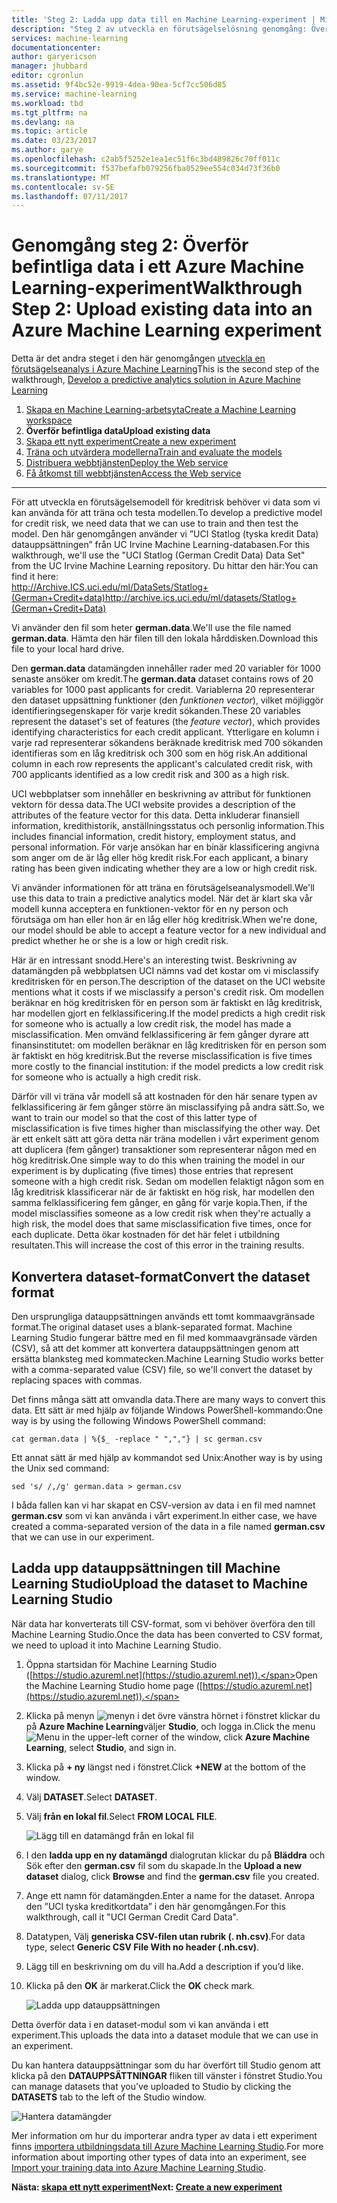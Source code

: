 ```yaml
---
title: 'Steg 2: Ladda upp data till en Machine Learning-experiment | Microsoft Docs'
description: "Steg 2 av utveckla en förutsägelselösning genomgång: Överför lagras offentliga data i Azure Machine Learning Studio."
services: machine-learning
documentationcenter: 
author: garyericson
manager: jhubbard
editor: cgronlun
ms.assetid: 9f4bc52e-9919-4dea-90ea-5cf7cc506d85
ms.service: machine-learning
ms.workload: tbd
ms.tgt_pltfrm: na
ms.devlang: na
ms.topic: article
ms.date: 03/23/2017
ms.author: garye
ms.openlocfilehash: c2ab5f5252e1ea1ec51f6c3bd489826c70ff011c
ms.sourcegitcommit: f537befafb079256fba0529ee554c034d73f36b0
ms.translationtype: MT
ms.contentlocale: sv-SE
ms.lasthandoff: 07/11/2017
---
```

# <a name="walkthrough-step-2-upload-existing-data-into-an-azure-machine-learning-experiment"></a><span data-ttu-id="20476-103">Genomgång steg 2: Överför befintliga data i ett Azure Machine Learning-experiment</span><span class="sxs-lookup"><span data-stu-id="20476-103">Walkthrough Step 2: Upload existing data into an Azure Machine Learning experiment</span></span>
<span data-ttu-id="20476-104">Detta är det andra steget i den här genomgången [utveckla en förutsägelseanalys i Azure Machine Learning](machine-learning-walkthrough-develop-predictive-solution.md)</span><span class="sxs-lookup"><span data-stu-id="20476-104">This is the second step of the walkthrough, [Develop a predictive analytics solution in Azure Machine Learning](machine-learning-walkthrough-develop-predictive-solution.md)</span></span>

1. [<span data-ttu-id="20476-105">Skapa en Machine Learning-arbetsyta</span><span class="sxs-lookup"><span data-stu-id="20476-105">Create a Machine Learning workspace</span></span>](machine-learning-walkthrough-1-create-ml-workspace.md)
2. <span data-ttu-id="20476-106">**Överför befintliga data**</span><span class="sxs-lookup"><span data-stu-id="20476-106">**Upload existing data**</span></span>
3. [<span data-ttu-id="20476-107">Skapa ett nytt experiment</span><span class="sxs-lookup"><span data-stu-id="20476-107">Create a new experiment</span></span>](machine-learning-walkthrough-3-create-new-experiment.md)
4. [<span data-ttu-id="20476-108">Träna och utvärdera modellerna</span><span class="sxs-lookup"><span data-stu-id="20476-108">Train and evaluate the models</span></span>](machine-learning-walkthrough-4-train-and-evaluate-models.md)
5. [<span data-ttu-id="20476-109">Distribuera webbtjänsten</span><span class="sxs-lookup"><span data-stu-id="20476-109">Deploy the Web service</span></span>](machine-learning-walkthrough-5-publish-web-service.md)
6. [<span data-ttu-id="20476-110">Få åtkomst till webbtjänsten</span><span class="sxs-lookup"><span data-stu-id="20476-110">Access the Web service</span></span>](machine-learning-walkthrough-6-access-web-service.md)

- - -
<span data-ttu-id="20476-111">För att utveckla en förutsägelsemodell för kreditrisk behöver vi data som vi kan använda för att träna och testa modellen.</span><span class="sxs-lookup"><span data-stu-id="20476-111">To develop a predictive model for credit risk, we need data that we can use to train and then test the model.</span></span> <span data-ttu-id="20476-112">Den här genomgången använder vi ”UCI Statlog (tyska kredit Data) datauppsättningen” från UC Irvine Machine Learning-databasen.</span><span class="sxs-lookup"><span data-stu-id="20476-112">For this walkthrough, we'll use the "UCI Statlog (German Credit Data) Data Set" from the UC Irvine Machine Learning repository.</span></span> <span data-ttu-id="20476-113">Du hittar den här:</span><span class="sxs-lookup"><span data-stu-id="20476-113">You can find it here:</span></span>  
<span data-ttu-id="20476-114"><a href="http://archive.ics.uci.edu/ml/datasets/Statlog+(German+Credit+Data)">http://Archive.ICS.uci.edu/ml/DataSets/Statlog+(German+Credit+data)</a></span><span class="sxs-lookup"><span data-stu-id="20476-114"><a href="http://archive.ics.uci.edu/ml/datasets/Statlog+(German+Credit+Data)">http://archive.ics.uci.edu/ml/datasets/Statlog+(German+Credit+Data)</a></span></span>

<span data-ttu-id="20476-115">Vi använder den fil som heter **german.data**.</span><span class="sxs-lookup"><span data-stu-id="20476-115">We'll use the file named **german.data**.</span></span> <span data-ttu-id="20476-116">Hämta den här filen till den lokala hårddisken.</span><span class="sxs-lookup"><span data-stu-id="20476-116">Download this file to your local hard drive.</span></span>  

<span data-ttu-id="20476-117">Den **german.data** datamängden innehåller rader med 20 variabler för 1000 senaste ansöker om kredit.</span><span class="sxs-lookup"><span data-stu-id="20476-117">The **german.data** dataset contains rows of 20 variables for 1000 past applicants for credit.</span></span> <span data-ttu-id="20476-118">Variablerna 20 representerar den dataset uppsättning funktioner (den *funktionen vector*), vilket möjliggör identifieringsegenskaper för varje kredit sökanden.</span><span class="sxs-lookup"><span data-stu-id="20476-118">These 20 variables represent the dataset's set of features (the *feature vector*), which provides identifying characteristics for each credit applicant.</span></span> <span data-ttu-id="20476-119">Ytterligare en kolumn i varje rad representerar sökandens beräknade kreditrisk med 700 sökanden identifieras som en låg kreditrisk och 300 som en hög risk.</span><span class="sxs-lookup"><span data-stu-id="20476-119">An additional column in each row represents the applicant's calculated credit risk, with 700 applicants identified as a low credit risk and 300 as a high risk.</span></span>

<span data-ttu-id="20476-120">UCI webbplatser som innehåller en beskrivning av attribut för funktionen vektorn för dessa data.</span><span class="sxs-lookup"><span data-stu-id="20476-120">The UCI website provides a description of the attributes of the feature vector for this data.</span></span> <span data-ttu-id="20476-121">Detta inkluderar finansiell information, kredithistorik, anställningsstatus och personlig information.</span><span class="sxs-lookup"><span data-stu-id="20476-121">This includes financial information, credit history, employment status, and personal information.</span></span> <span data-ttu-id="20476-122">För varje ansökan har en binär klassificering angivna som anger om de är låg eller hög kredit risk.</span><span class="sxs-lookup"><span data-stu-id="20476-122">For each applicant, a binary rating has been given indicating whether they are a low or high credit risk.</span></span> 

<span data-ttu-id="20476-123">Vi använder informationen för att träna en förutsägelseanalysmodell.</span><span class="sxs-lookup"><span data-stu-id="20476-123">We'll use this data to train a predictive analytics model.</span></span> <span data-ttu-id="20476-124">När det är klart ska vår modell kunna acceptera en funktionen-vektor för en ny person och förutsäga om han eller hon är en låg eller hög kreditrisk.</span><span class="sxs-lookup"><span data-stu-id="20476-124">When we're done, our model should be able to accept a feature vector for a new individual and predict whether he or she is a low or high credit risk.</span></span>  

<span data-ttu-id="20476-125">Här är en intressant snodd.</span><span class="sxs-lookup"><span data-stu-id="20476-125">Here's an interesting twist.</span></span> <span data-ttu-id="20476-126">Beskrivning av datamängden på webbplatsen UCI nämns vad det kostar om vi misclassify kreditrisken för en person.</span><span class="sxs-lookup"><span data-stu-id="20476-126">The description of the dataset on the UCI website mentions what it costs if we misclassify a person's credit risk.</span></span>
<span data-ttu-id="20476-127">Om modellen beräknar en hög kreditrisken för en person som är faktiskt en låg kreditrisk, har modellen gjort en felklassificering.</span><span class="sxs-lookup"><span data-stu-id="20476-127">If the model predicts a high credit risk for someone who is actually a low credit risk, the model has made a misclassification.</span></span>
<span data-ttu-id="20476-128">Men omvänd felklassificering är fem gånger dyrare att finansinstitutet: om modellen beräknar en låg kreditrisken för en person som är faktiskt en hög kreditrisk.</span><span class="sxs-lookup"><span data-stu-id="20476-128">But the reverse misclassification is five times more costly to the financial institution: if the model predicts a low credit risk for someone who is actually a high credit risk.</span></span>

<span data-ttu-id="20476-129">Därför vill vi träna vår modell så att kostnaden för den här senare typen av felklassificering är fem gånger större än misclassifying på andra sätt.</span><span class="sxs-lookup"><span data-stu-id="20476-129">So, we want to train our model so that the cost of this latter type of misclassification is five times higher than misclassifying the other way.</span></span>
<span data-ttu-id="20476-130">Det är ett enkelt sätt att göra detta när träna modellen i vårt experiment genom att duplicera (fem gånger) transaktioner som representerar någon med en hög kreditrisk.</span><span class="sxs-lookup"><span data-stu-id="20476-130">One simple way to do this when training the model in our experiment is by duplicating (five times) those entries that represent someone with a high credit risk.</span></span> <span data-ttu-id="20476-131">Sedan om modellen felaktigt någon som en låg kreditrisk klassificerar när de är faktiskt en hög risk, har modellen den samma felklassificering fem gånger, en gång för varje kopia.</span><span class="sxs-lookup"><span data-stu-id="20476-131">Then, if the model misclassifies someone as a low credit risk when they're actually a high risk, the model does that same misclassification five times, once for each duplicate.</span></span> <span data-ttu-id="20476-132">Detta ökar kostnaden för det här felet i utbildning resultaten.</span><span class="sxs-lookup"><span data-stu-id="20476-132">This will increase the cost of this error in the training results.</span></span>


## <a name="convert-the-dataset-format"></a><span data-ttu-id="20476-133">Konvertera dataset-format</span><span class="sxs-lookup"><span data-stu-id="20476-133">Convert the dataset format</span></span>
<span data-ttu-id="20476-134">Den ursprungliga datauppsättningen används ett tomt kommaavgränsade format.</span><span class="sxs-lookup"><span data-stu-id="20476-134">The original dataset uses a blank-separated format.</span></span> <span data-ttu-id="20476-135">Machine Learning Studio fungerar bättre med en fil med kommaavgränsade värden (CSV), så att det kommer att konvertera datauppsättningen genom att ersätta blanksteg med kommatecken.</span><span class="sxs-lookup"><span data-stu-id="20476-135">Machine Learning Studio works better with a comma-separated value (CSV) file, so we'll convert the dataset by replacing spaces with commas.</span></span>  

<span data-ttu-id="20476-136">Det finns många sätt att omvandla data.</span><span class="sxs-lookup"><span data-stu-id="20476-136">There are many ways to convert this data.</span></span> <span data-ttu-id="20476-137">Ett sätt är med hjälp av följande Windows PowerShell-kommando:</span><span class="sxs-lookup"><span data-stu-id="20476-137">One way is by using the following Windows PowerShell command:</span></span>   

    cat german.data | %{$_ -replace " ",","} | sc german.csv  

<span data-ttu-id="20476-138">Ett annat sätt är med hjälp av kommandot sed Unix:</span><span class="sxs-lookup"><span data-stu-id="20476-138">Another way is by using the Unix sed command:</span></span>  

    sed 's/ /,/g' german.data > german.csv  

<span data-ttu-id="20476-139">I båda fallen kan vi har skapat en CSV-version av data i en fil med namnet **german.csv** som vi kan använda i vårt experiment.</span><span class="sxs-lookup"><span data-stu-id="20476-139">In either case, we have created a comma-separated version of the data in a file named **german.csv** that we can use in our experiment.</span></span>

## <a name="upload-the-dataset-to-machine-learning-studio"></a><span data-ttu-id="20476-140">Ladda upp datauppsättningen till Machine Learning Studio</span><span class="sxs-lookup"><span data-stu-id="20476-140">Upload the dataset to Machine Learning Studio</span></span>
<span data-ttu-id="20476-141">När data har konverterats till CSV-format, som vi behöver överföra den till Machine Learning Studio.</span><span class="sxs-lookup"><span data-stu-id="20476-141">Once the data has been converted to CSV format, we need to upload it into Machine Learning Studio.</span></span> 

1. <span data-ttu-id="20476-142">Öppna startsidan för Machine Learning Studio ([https://studio.azureml.net](https://studio.azureml.net)).</span><span class="sxs-lookup"><span data-stu-id="20476-142">Open the Machine Learning Studio home page ([https://studio.azureml.net](https://studio.azureml.net)).</span></span> 

2. <span data-ttu-id="20476-143">Klicka på menyn ![menyn][1] i det övre vänstra hörnet i fönstret klickar du på **Azure Machine Learning**väljer **Studio**, och logga in.</span><span class="sxs-lookup"><span data-stu-id="20476-143">Click the menu ![Menu][1] in the upper-left corner of the window, click **Azure Machine Learning**, select **Studio**, and sign in.</span></span>

3. <span data-ttu-id="20476-144">Klicka på **+ ny** längst ned i fönstret.</span><span class="sxs-lookup"><span data-stu-id="20476-144">Click **+NEW** at the bottom of the window.</span></span>

4. <span data-ttu-id="20476-145">Välj **DATASET**.</span><span class="sxs-lookup"><span data-stu-id="20476-145">Select **DATASET**.</span></span>

5. <span data-ttu-id="20476-146">Välj **från en lokal fil**.</span><span class="sxs-lookup"><span data-stu-id="20476-146">Select **FROM LOCAL FILE**.</span></span>

    ![Lägg till en datamängd från en lokal fil][2]

6. <span data-ttu-id="20476-148">I den **ladda upp en ny datamängd** dialogrutan klickar du på **Bläddra** och Sök efter den **german.csv** fil som du skapade.</span><span class="sxs-lookup"><span data-stu-id="20476-148">In the **Upload a new dataset** dialog, click **Browse** and find the **german.csv** file you created.</span></span>

7. <span data-ttu-id="20476-149">Ange ett namn för datamängden.</span><span class="sxs-lookup"><span data-stu-id="20476-149">Enter a name for the dataset.</span></span> <span data-ttu-id="20476-150">Anropa den ”UCI tyska kreditkortdata” i den här genomgången.</span><span class="sxs-lookup"><span data-stu-id="20476-150">For this walkthrough, call it "UCI German Credit Card Data".</span></span>

8. <span data-ttu-id="20476-151">Datatypen, Välj **generiska CSV-filen utan rubrik (. nh.csv)**.</span><span class="sxs-lookup"><span data-stu-id="20476-151">For data type, select **Generic CSV File With no header (.nh.csv)**.</span></span>

9. <span data-ttu-id="20476-152">Lägg till en beskrivning om du vill ha.</span><span class="sxs-lookup"><span data-stu-id="20476-152">Add a description if you’d like.</span></span>

10. <span data-ttu-id="20476-153">Klicka på den **OK** är markerat.</span><span class="sxs-lookup"><span data-stu-id="20476-153">Click the **OK** check mark.</span></span>  

    ![Ladda upp datauppsättningen][3]

<span data-ttu-id="20476-155">Detta överför data i en dataset-modul som vi kan använda i ett experiment.</span><span class="sxs-lookup"><span data-stu-id="20476-155">This uploads the data into a dataset module that we can use in an experiment.</span></span>

<span data-ttu-id="20476-156">Du kan hantera datauppsättningar som du har överfört till Studio genom att klicka på den **DATAUPPSÄTTNINGAR** fliken till vänster i fönstret Studio.</span><span class="sxs-lookup"><span data-stu-id="20476-156">You can manage datasets that you've uploaded to Studio by clicking the **DATASETS** tab to the left of the Studio window.</span></span>

![Hantera datamängder][4]

<span data-ttu-id="20476-158">Mer information om hur du importerar andra typer av data i ett experiment finns [importera utbildningsdata till Azure Machine Learning Studio](machine-learning-data-science-import-data.md).</span><span class="sxs-lookup"><span data-stu-id="20476-158">For more information about importing other types of data into an experiment, see [Import your training data into Azure Machine Learning Studio](machine-learning-data-science-import-data.md).</span></span>

<span data-ttu-id="20476-159">**Nästa: [skapa ett nytt experiment](machine-learning-walkthrough-3-create-new-experiment.md)**</span><span class="sxs-lookup"><span data-stu-id="20476-159">**Next: [Create a new experiment](machine-learning-walkthrough-3-create-new-experiment.md)**</span></span>

[1]: media/machine-learning-walkthrough-2-upload-data/menu.png
[2]: media/machine-learning-walkthrough-2-upload-data/add-dataset.png
[3]: media/machine-learning-walkthrough-2-upload-data/upload-dataset.png
[4]: media/machine-learning-walkthrough-2-upload-data/dataset-list.png
